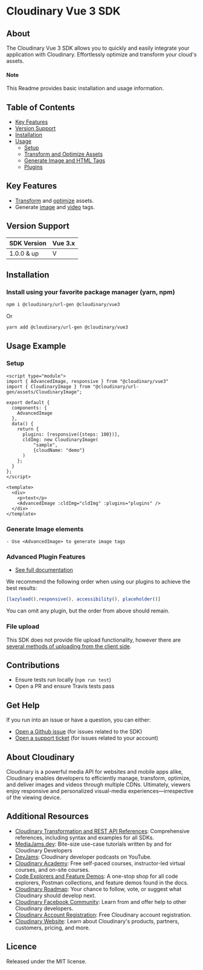 Cloudinary Vue 3 SDK
=========================
## About
The Cloudinary Vue 3 SDK allows you to quickly and easily integrate your application with Cloudinary.
Effortlessly optimize and transform your cloud's assets.

#### Note
This Readme provides basic installation and usage information.

## Table of Contents
- [Key Features](#key-features)
- [Version Support](#Version-Support)
- [Installation](#installation)
- [Usage](#usage)
    - [Setup](#Setup)
    - [Transform and Optimize Assets](#Transform-and-Optimize-Assets)
    - [Generate Image and HTML Tags](#Generate-Image-and-Video-HTML-Tags)
    - [Plugins](#Advanced-Plugin-Features)

## Key Features
- [Transform](https://cloudinary.com/documentation/react_video_manipulation#video_transformation_examples) and
  [optimize](https://cloudinary.com/documentation/react_image_manipulation#image_optimizations) assets.
- Generate [image](https://cloudinary.com/documentation/react_image_manipulation#deliver_and_transform_images) and
  [video](https://cloudinary.com/documentation/react_video_manipulation#video_element) tags.

## Version Support
| SDK Version   | Vue 3.x |
|---------------|---------|
| 1.0.0 & up    | V       |

## Installation
### Install using your favorite package manager (yarn, npm)
```bash
npm i @cloudinary/url-gen @cloudinary/vue3

```
Or
```bash
yarn add @cloudinary/url-gen @cloudinary/vue3
```

## Usage Example
### Setup
```vue
<script type="module">
import { AdvancedImage, responsive } from "@cloudinary/vue3"
import { CloudinaryImage } from "@cloudinary/url-gen/assets/CloudinaryImage";

export default {
  components: {
    AdvancedImage
  },
  data() {
    return {
      plugins: [responsive({steps: 100})],
      cldImg: new CloudinaryImage(
          "sample",
          {cloudName: "demo"}
      )
    };
  }
};
</script>

<template>
  <div>
    <p>text</p>
    <AdvancedImage :cldImg="cldImg" :plugins="plugins" />
  </div>
</template>
```

### Generate Image elements
    - Use <AdvancedImage> to generate image tags

### Advanced Plugin Features
- [See full documentation](https://cloudinary.com/documentation/react_integration#plugins)

We recommend the following order when using our plugins to achieve the best results:
```js
[lazyload(),responsive(), accessibility(), placeholder()]
```

You can omit any plugin, but the order from above should remain.

### File upload
This SDK does not provide file upload functionality, however there are [several methods of uploading from the client side](https://cloudinary.com/documentation/vue_image_and_video_upload).

## Contributions
- Ensure tests run locally (```npm run test```)
- Open a PR and ensure Travis tests pass

## Get Help
If you run into an issue or have a question, you can either:
- [Open a Github issue](https://github.com/cloudinary/frontend-frameworks/issues)  (for issues related to the SDK)
- [Open a support ticket](https://cloudinary.com/contact) (for issues related to your account)

## About Cloudinary
Cloudinary is a powerful media API for websites and mobile apps alike, Cloudinary enables developers to efficiently manage, transform, optimize, and deliver images and videos through multiple CDNs. Ultimately, viewers enjoy responsive and personalized visual-media experiences—irrespective of the viewing device.


## Additional Resources
- [Cloudinary Transformation and REST API References](https://cloudinary.com/documentation/cloudinary_references): Comprehensive references, including syntax and examples for all SDKs.
- [MediaJams.dev](https://mediajams.dev/): Bite-size use-case tutorials written by and for Cloudinary Developers
- [DevJams](https://www.youtube.com/playlist?list=PL8dVGjLA2oMr09amgERARsZyrOz_sPvqw): Cloudinary developer podcasts on YouTube.
- [Cloudinary Academy](https://training.cloudinary.com/): Free self-paced courses, instructor-led virtual courses, and on-site courses.
- [Code Explorers and Feature Demos](https://cloudinary.com/documentation/code_explorers_demos_index): A one-stop shop for all code explorers, Postman collections, and feature demos found in the docs.
- [Cloudinary Roadmap](https://cloudinary.com/roadmap): Your chance to follow, vote, or suggest what Cloudinary should develop next.
- [Cloudinary Facebook Community](https://www.facebook.com/groups/CloudinaryCommunity): Learn from and offer help to other Cloudinary developers.
- [Cloudinary Account Registration](https://cloudinary.com/users/register/free): Free Cloudinary account registration.
- [Cloudinary Website](https://cloudinary.com): Learn about Cloudinary's products, partners, customers, pricing, and more.


## Licence
Released under the MIT license.
